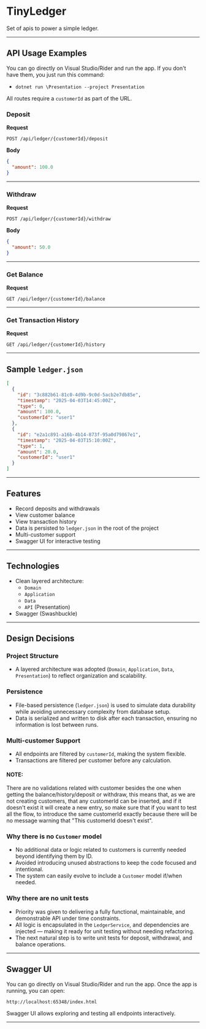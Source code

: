 # TinyLedger

Set of apis to power a simple ledger.

---

## API Usage Examples

You can go directly on Visual Studio/Rider and run the app. If you don't have them, you just run this command:
- `dotnet run \Presentation --project Presentation`

All routes require a `customerId` as part of the URL.

### Deposit

**Request**

`POST /api/ledger/{customerId}/deposit`

**Body**
```json
{
  "amount": 100.0
}
```

---

### Withdraw

**Request**

`POST /api/ledger/{customerId}/withdraw`

**Body**
```json
{
  "amount": 50.0
}
```

---

### Get Balance

**Request**

`GET /api/ledger/{customerId}/balance`

---

### Get Transaction History

**Request**

`GET /api/ledger/{customerId}/history`


---

## Sample `ledger.json`

```json
[
  {
    "id": "3c882b61-81c0-4d9b-9c0d-5acb2e7db85e",
    "timestamp": "2025-04-03T14:45:00Z",
    "type": 0,
    "amount": 100.0,
    "customerId": "user1"
  },
  {
    "id": "e2a1c891-a16b-4b14-873f-95a0d79867e1",
    "timestamp": "2025-04-03T15:10:00Z",
    "type": 1,
    "amount": 20.0,
    "customerId": "user1"
  }
]
```

---

## Features

- Record deposits and withdrawals
- View customer balance
- View transaction history
- Data is persisted to `ledger.json` in the root of the project
- Multi-customer support
- Swagger UI for interactive testing

---

## Technologies

- Clean layered architecture:
  - `Domain`
  - `Application`
  - `Data`
  - `API` (Presentation)
- Swagger (Swashbuckle)


---

## Design Decisions

### Project Structure

- A layered architecture was adopted (`Domain`, `Application`, `Data`, `Presentation`) to reflect organization and scalability.

### Persistence

- File-based persistence (`ledger.json`) is used to simulate data durability while avoiding unnecessary complexity from database setup.
- Data is serialized and written to disk after each transaction, ensuring no information is lost between runs.

### Multi-customer Support

- All endpoints are filtered by `customerId`, making the system flexible.
- Transactions are filtered per customer before any calculation.
#### NOTE:
There are no validations related with customer besides the one when getting the balance/history/deposit or withdraw,
this means that, as we are not creating customers, that any customerId can be inserted, and if it doesn't exist it will 
create a new entry, so make sure that if you want to test all the flow, to introduce the same customerId exactly because 
there will be no message warning that "This customerId doesn't exist".

### Why there is no `Customer` model

- No additional data or logic related to customers is currently needed beyond identifying them by ID.
- Avoided introducing unused abstractions to keep the code focused and intentional.
- The system can easily evolve to include a `Customer` model if/when needed.

### Why there are no unit tests

- Priority was given to delivering a fully functional, maintainable, and demonstrable API under time constraints.
- All logic is encapsulated in the `LedgerService`, and dependencies are injected — making it ready for unit testing without needing refactoring.
- The next natural step is to write unit tests for deposit, withdrawal, and balance operations.

---

## Swagger UI

You can go directly on Visual Studio/Rider and run the app. Once the app is running, you can open:

```
http://localhost:65348/index.html
```

Swagger UI allows exploring and testing all endpoints interactively.

---
